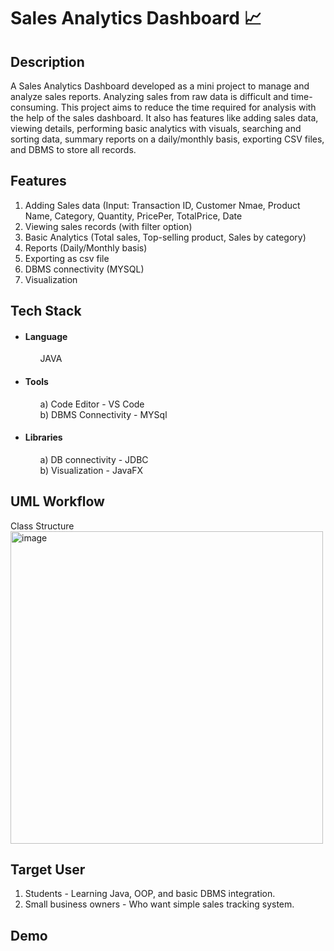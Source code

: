 <h1>Sales Analytics Dashboard 📈</h1>

<h2>Description</h2>
<p>A Sales Analytics Dashboard developed as a mini project to manage and analyze sales reports. Analyzing sales from raw data is difficult and time-consuming. This project aims to reduce the time required for analysis with the help of the sales dashboard. It also has features like adding sales data, viewing details, performing basic analytics with visuals, searching and sorting data, summary reports on a daily/monthly basis, exporting CSV files, and DBMS to store all records.<p/>

<h2>Features</h2>
<ol>
  <li>Adding Sales data (Input: Transaction ID, Customer Nmae, Product Name, Category, Quantity, PricePer, TotalPrice, Date</li>
  <li>Viewing sales records (with filter option)</li>
  <li>Basic Analytics (Total sales, Top-selling product, Sales by category)</li>
  <li>Reports (Daily/Monthly basis) </li>
  <li>Exporting as csv file</li>
  <li>DBMS connectivity (MYSQL)</li>
  <li>Visualization</li>
</ol>

<h2>Tech Stack</h2>
<ul>
<li><h4>Language</h4></li>
  <ol>JAVA</ol>
<li><h4>Tools</h4></li>
  <ol>a) Code Editor - VS Code<br>
  b) DBMS Connectivity - MYSql
  </ol>
<li><h4>Libraries</h4> </li>
<ol>a) DB connectivity - JDBC <br>
b) Visualization - JavaFX
</ol>  
</ul>
<h2>UML Workflow</h2>
Class Structure <br>
<img width="500" height="500" alt="image" src="https://github.com/user-attachments/assets/74316cd3-ea35-4c1f-ae84-967d3ac8af38" />

<h2>Target User</h2>
<ol>
<li>Students - Learning Java, OOP, and basic DBMS integration.</li>
<li>Small business owners - Who want simple sales tracking system.</li>
</ol>
<h2>Demo</h2>
 

